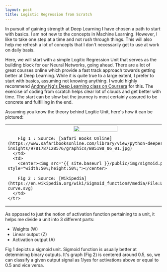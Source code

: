 ```yaml
---
layout: post
title: Logistic Regression from Scratch
---
```


In pursuit of gaining strength at Deep Learning I have chosen a path to start with basics. I am not new to the concepts in Machine Learning. However, I like to take one step at a time and not rush through things. This will also help me refresh a lot of concepts that I don't necessarily get to use at work on daily basis.

Here, we will start with a simple Logitic Regression Unit that serves as the building block for our Neural Networks, going ahead. There are a lot of great courses online which provide a fast track approach towards getting better at Deep Learning. While it is quite true to a large extent, I prefer to start with basics, assuming not knowing anything. I would highly recommend [Andrew Ng's Deep Learning class on Coursera](https://www.coursera.org/specializations/deep-learning) for this. The exercise of coding from scratch helps clear lot of clouds and get better with time. The start can be slow but the journey is most certainly assured to be concrete and fulfilling in the end.

Assuming you know the theory behind Logitic Unit, here's how it can be pictured:

<table>
  <tbody>
    <tr>
      <td>
        <center><img src="https://www.safaribooksonline.com/library/view/python-deeper-insights/9781787128576/graphics/B05198_06_01.jpg" style="width:50%;height:50%;"></center>

        Fig 1 : Source: [Safari Books Online](https://www.safaribooksonline.com/library/view/python-deeper-insights/9781787128576/graphics/B05198_06_01.jpg)
      </td>
      <td>
        <center><img src="{{ site.baseurl }}/public/img/sigmoid.png" style="width:50%;height:50%;"></center>

        Fig 2 : Source: [Wikipedia](https://en.wikipedia.org/wiki/Sigmoid_function#/media/File:Logistic-curve.svg)
      </td>
    </tr>
  <tbody>
</table>



As opposed to just the notion of activation function pertaining to a unit, it helps me divide a unit into 3 different parts:

* Weights (W)
* Linear output (Z)
* Activation output (A)

Fig 1 depicts a sigmoid unit. Sigmoid function is usually better at determining binary outputs. It's graph (Fig 2) is centered around 0.5, so, we can classify a given output signal as 1/yes for activations above or equal to 0.5 and vice versa.
